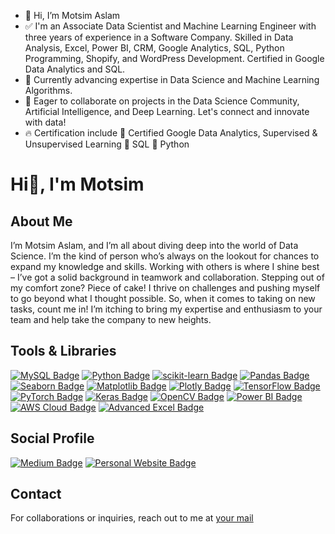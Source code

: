- 👋 Hi, I’m Motsim Aslam
- ✅ I'm an Associate Data Scientist and Machine Learning Engineer with three years of experience in a Software Company. Skilled in Data Analysis, Excel, Power BI, CRM, Google Analytics, SQL, Python Programming, Shopify, and WordPress Development. Certified in Google Data Analytics and SQL.
- 🌱 Currently advancing expertise in Data Science and Machine Learning Algorithms.
- 💞️ Eager to collaborate on projects in the Data Science Community, Artificial Intelligence, and Deep Learning. Let's connect and innovate with data!
- 🔥 Certification include
           🌱  Certified Google Data Analytics, Supervised & Unsupervised Learning
           🌱  SQL
           🌱  Python
      
# Hi👋, I'm Motsim
## About Me

I’m Motsim Aslam, and I’m all about diving deep into the world of Data Science. I’m the kind of person who’s always on the lookout for chances to expand my knowledge and skills. Working with others is where I shine best – I’ve got a solid background in teamwork and collaboration. Stepping out of my comfort zone? Piece of cake! I thrive on challenges and pushing myself to go beyond what I thought possible. So, when it comes to taking on new tasks, count me in! I’m itching to bring my expertise and enthusiasm to your team and help take the company to new heights.

## Tools & Libraries

[![MySQL Badge](https://img.shields.io/badge/MySQL-%23E74C3C.svg?style=flat&logo=mysql&logoColor=white)](https://www.mysql.com/)  [![Python Badge](https://img.shields.io/badge/Python-%2314354C.svg?style=flat&logo=python&logoColor=white)](https://www.python.org/)  [![scikit-learn Badge](https://img.shields.io/badge/scikit--learn-%23F7931E.svg?style=flat&logo=scikit-learn&logoColor=white)](https://scikit-learn.org/)  [![Pandas Badge](https://img.shields.io/badge/Pandas-%23150458.svg?style=flat&logo=pandas&logoColor=white)](https://pandas.pydata.org/) [![Seaborn Badge](https://img.shields.io/badge/Seaborn-%230C55A5.svg?style=flat&logo=python&logoColor=white)](https://seaborn.pydata.org/)  [![Matplotlib Badge](https://img.shields.io/badge/Matplotlib-%23FF9633.svg?style=flat&logo=python&logoColor=white)](https://matplotlib.org/)  [![Plotly Badge](https://img.shields.io/badge/Plotly-%233B4D98.svg?style=flat&logo=plotly&logoColor=white)](https://plotly.com/)  [![TensorFlow Badge](https://img.shields.io/badge/TensorFlow-%23FF6F00.svg?style=flat&logo=tensorflow&logoColor=white)](https://www.tensorflow.org/) [![PyTorch Badge](https://img.shields.io/badge/PyTorch-%23EE4C2C.svg?style=flat&logo=pytorch&logoColor=white)](https://pytorch.org/) [![Keras Badge](https://img.shields.io/badge/Keras-%23D00000.svg?style=flat&logo=keras&logoColor=white)](https://keras.io/) [![OpenCV Badge](https://img.shields.io/badge/OpenCV-%235C3EE8.svg?style=flat&logo=opencv&logoColor=white)](https://opencv.org/) [![Power BI Badge](https://img.shields.io/badge/Power%20BI-F2C811.svg?style=flat&logo=Power%20BI&logoColor=white)](https://powerbi.microsoft.com/) [![AWS Cloud Badge](https://img.shields.io/badge/AWS%20Cloud-FF9900.svg?style=flat&logo=Amazon%20AWS&logoColor=white)](https://aws.amazon.com/) [![Advanced Excel Badge](https://img.shields.io/badge/Advanced%20Excel-217346.svg?style=flat&logo=Microsoft%20Excel&logoColor=white)](https://support.microsoft.com/en-us/excel)

## Social Profile
 [![Medium Badge](https://img.shields.io/badge/Medium-12100E.svg?style=flat&logo=Medium&logoColor=white)](https://medium.com/@your-link) [![Personal Website Badge](https://img.shields.io/badge/Personal%20Website-000000.svg?style=flat&logo=About.me&logoColor=white)](https://yourpersonalwebsite.com)

## Contact
For collaborations or inquiries, reach out to me at [your mail](mailto:mutasim.lion786@gmail.com)

<!---
MotsimAslam/MotsimAslam is a ✨ special ✨ repository because its `README.md` (this file) appears on your GitHub profile.
You can click the Preview link to take a look at your changes.
--->
